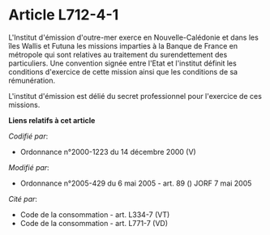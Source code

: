 # Article L712-4-1

L'Institut d'émission d'outre-mer exerce en Nouvelle-Calédonie et dans les îles Wallis et Futuna les missions imparties à la
Banque de France en métropole qui sont relatives au traitement du surendettement des particuliers. Une convention signée
entre l'Etat et l'institut définit les conditions d'exercice de cette mission ainsi que les conditions de sa rémunération.

L'institut d'émission est délié du secret professionnel pour l'exercice de ces missions.

**Liens relatifs à cet article**

_Codifié par_:

  - Ordonnance n°2000-1223 du 14 décembre 2000 (V)

_Modifié par_:

  - Ordonnance n°2005-429 du 6 mai 2005 - art. 89 () JORF 7 mai 2005

_Cité par_:

  - Code de la consommation - art. L334-7 (VT)
  - Code de la consommation - art. L771-7 (VD)
